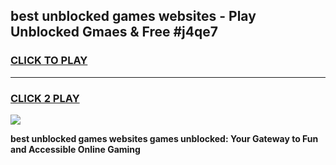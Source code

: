 
## best unblocked games websites - Play Unblocked Gmaes & Free #j4qe7
<h3>
<a href="https://news.freeplayer.one?title=best_unblocked_games_websites&ref=03M">CLICK TO PLAY</a></h3>
<hr>

<h3>
<a href="https://news.freeplayer.one?title=best_unblocked_games_websites&ref=03M">CLICK 2 PLAY</a>
  
</h3>

<a href="https://news.freeplayer.one?title=best_unblocked_games_websites&ref=03M"><img src="https://clearcache.store/games.png"></a>


**best unblocked games websites games unblocked: Your Gateway to Fun and Accessible Online Gaming**
